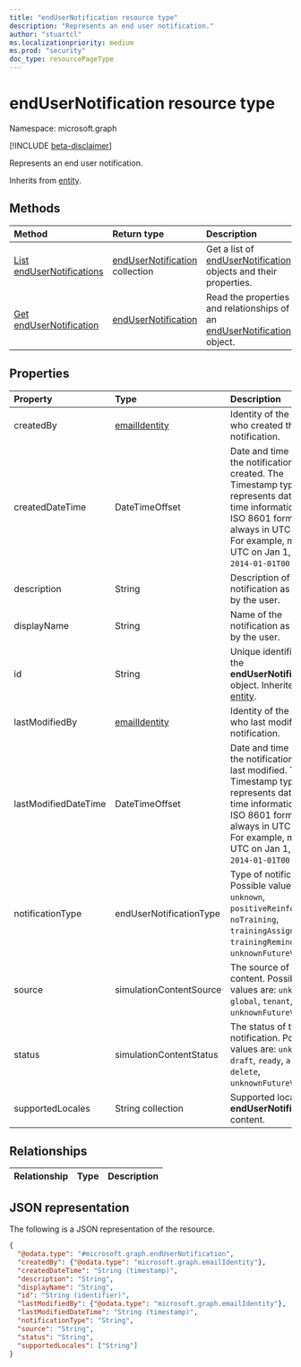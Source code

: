 ```yaml
---
title: "endUserNotification resource type"
description: "Represents an end user notification."
author: "stuartcl"
ms.localizationpriority: medium
ms.prod: "security"
doc_type: resourcePageType
---
```


# endUserNotification resource type

Namespace: microsoft.graph

[!INCLUDE [beta-disclaimer](../../includes/beta-disclaimer.md)]

Represents an end user notification.

Inherits from [entity](../resources/entity.md).

## Methods

|Method|Return type|Description|
|:---|:---|:---|
|[List endUserNotifications](../api/attacksimulationroot-list-endusernotifications.md)|[endUserNotification](../resources/endusernotification.md) collection|Get a list of [endUserNotification](../resources/endusernotification.md) objects and their properties.|
|[Get endUserNotification](../api/endusernotification-get.md)|[endUserNotification](../resources/endusernotification.md)|Read the properties and relationships of an [endUserNotification](../resources/endusernotification.md) object.|

## Properties

|Property|Type|Description|
|:---|:---|:---|
|createdBy|[emailIdentity](../resources/emailidentity.md)|Identity of the user who created the notification.|
|createdDateTime|DateTimeOffset|Date and time when the notification was created. The Timestamp type represents date and time information using ISO 8601 format and is always in UTC time. For example, midnight UTC on Jan 1, 2014 is `2014-01-01T00:00:00Z`.|
|description|String|Description of the notification as defined by the user.|
|displayName|String|Name of the notification as defined by the user.|
|id|String|Unique identifier for the **endUserNotification** object. Inherited from [entity](../resources/entity.md).|
|lastModifiedBy|[emailIdentity](../resources/emailidentity.md)|Identity of the user who last modified the notification.|
|lastModifiedDateTime|DateTimeOffset|Date and time when the notification was last modified. The Timestamp type represents date and time information using ISO 8601 format and is always in UTC time. For example, midnight UTC on Jan 1, 2014 is `2014-01-01T00:00:00Z`.|
|notificationType|endUserNotificationType|Type of notification. Possible values are: `unknown`, `positiveReinforcement`, `noTraining`, `trainingAssignment`, `trainingReminder`, `unknownFutureValue`.|
|source|simulationContentSource|The source of the content. Possible values are: `unknown`, `global`, `tenant`, `unknownFutureValue`.|
|status|simulationContentStatus|The status of the notification. Possible values are: `unknown`, `draft`, `ready`, `archive`, `delete`, `unknownFutureValue`.|
|supportedLocales|String collection|Supported locales for **endUserNotification** content.|

## Relationships

|Relationship|Type|Description|
|:---|:---|:---|

## JSON representation

The following is a JSON representation of the resource.
<!-- {
  "blockType": "resource",
  "keyProperty": "id",
  "@odata.type": "microsoft.graph.endUserNotification",
  "baseType": "microsoft.graph.entity",
  "openType": false
}
-->
``` json
{
  "@odata.type": "#microsoft.graph.endUserNotification",
  "createdBy": {"@odata.type": "microsoft.graph.emailIdentity"},
  "createdDateTime": "String (timestamp)",
  "description": "String",
  "displayName": "String",
  "id": "String (identifier)",
  "lastModifiedBy": {"@odata.type": "microsoft.graph.emailIdentity"},
  "lastModifiedDateTime": "String (timestamp)",
  "notificationType": "String",
  "source": "String",
  "status": "String",
  "supportedLocales": ["String"]
}
```
